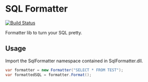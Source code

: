 # SQL Formatter

[![Build Status](https://travis-ci.org/ronymmoura-dotnet/sql-formatter.svg?branch=master)](https://travis-ci.org/ronymmoura-dotnet/sql-formatter)

Formatter lib to turn your SQL pretty.

## Usage

Import the SqlFormatter namespace contained in SqlFormatter.dll.

```csharp
var formatter = new Formatter("SELECT * FROM TEST");
var formattedSQL = formatter.Format();
```
